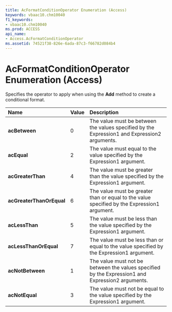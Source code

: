 ```yaml
---
title: AcFormatConditionOperator Enumeration (Access)
keywords: vbaac10.chm10040
f1_keywords:
- vbaac10.chm10040
ms.prod: ACCESS
api_name:
- Access.AcFormatConditionOperator
ms.assetid: 74521f38-826e-6ada-87c3-f66782d084b4
---
```



# AcFormatConditionOperator Enumeration (Access)

Specifies the operator to apply when using the  **Add** method to create a conditional format.



|**Name**|**Value**|**Description**|
|:-----|:-----|:-----|
|**acBetween**|0|The value must be between the values specified by the Expression1 and Expression2 arguments. |
|**acEqual**|2|The value must equal to the value specified by the Expression1 argument.|
|**acGreaterThan**|4|The value must be greater than the value specified by the Expression1 argument.|
|**acGreaterThanOrEqual**|6|The value must be greater than or equal to the value specified by the Expression1 argument.|
|**acLessThan**|5|The value must be less than the value specified by the Expression1 argument.|
|**acLessThanOrEqual**|7|The value must be less than or equal to the value specified by the Expression1 argument.|
|**acNotBetween**|1|The value must not be between the values specified by the Expression1 and Expression2 arguments. |
|**acNotEqual**|3|The value must not be equal to the value specified by the Expression1 argument.|

